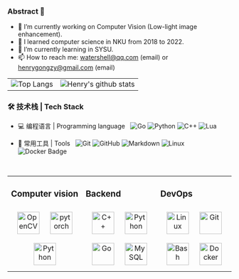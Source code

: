 ### Abstract 👋

<!--
**Henry-GongZY/Henry-GongZY** is a ✨ _special_ ✨ repository because its `README.md` (this file) appears on your GitHub profile.-->

- 🔭 I’m currently working on Computer Vision (Low-light image enhancement).
- 🏫 I learned computer science in NKU from 2018 to 2022.
- 🌱 I’m currently learning in SYSU.
- 📫 How to reach me: watershell@qq.com (email) or henrygongzy@gmail.com (email)

<table>
  <tr>
    <td>
      <img src="https://github-readme-stats.vercel.app/api/top-langs/?username=Henry-GongZY&layout=compact&langs_count=8" alt="Top Langs" />
    </td>
    <td>
      <img src="https://github-readme-stats.vercel.app/api?username=Henry-GongZY&theme=synthwave&hide=prs" alt="Henry's github stats" />
    </td>
  </tr>
</table>


### 🛠 技术栈 | Tech Stack

- 💻 编程语言 | Programming language &#160; ![Go](https://img.shields.io/badge/-Go-333333?style=flat&logo=go)
![Python](https://img.shields.io/badge/-Python-333333?style=flat&logo=python)
![C++](https://img.shields.io/badge/-C%2B%2B-333333?style=flat&logo=c%2B%2B)
![Lua](https://img.shields.io/badge/-Lua-333333?style=flat&logo=lua)

- 🔧 常用工具 | Tools &#160; ![Git](https://img.shields.io/badge/-Git-333333?style=flat&logo=git)
![GitHub](https://img.shields.io/badge/-GitHub-333333?style=flat&logo=github)
![Markdown](https://img.shields.io/badge/-Markdown-333333?style=flat&logo=markdown)
![Linux](https://img.shields.io/badge/-Linux-333333?style=flat&logo=linux)
![Docker Badge](https://img.shields.io/badge/-Docker-333333?style=flat&logo=docker)

<br/>  

<table><tr><td valign="top" width="33%">

### Computer vision  
<div align="center">  
<img style="margin: 10px" src="https://profilinator.rishav.dev/skills-assets/opencv-icon.svg" alt="OpenCV" height="50" />  
<img style="margin: 10px" src="https://profilinator.rishav.dev/skills-assets/pytorch-icon.svg" alt="pytorch" height="50" />  
<img style="margin: 10px" src="https://profilinator.rishav.dev/skills-assets/python-original.svg" alt="Python" height="50" />  
</div>

</td><td valign="top" width="33%">

### Backend  
<div align="center">  
<img style="margin: 10px" src="https://profilinator.rishav.dev/skills-assets/cplusplus-original.svg" alt="C++" height="50" />  
<img style="margin: 10px" src="https://profilinator.rishav.dev/skills-assets/python-original.svg" alt="Python" height="50" />  
<img style="margin: 10px" src="https://profilinator.rishav.dev/skills-assets/go-original.svg" alt="Go" height="50" />  
<img style="margin: 10px" src="https://profilinator.rishav.dev/skills-assets/mysql-original-wordmark.svg" alt="MySQL" height="50" />  
</div>

</td><td valign="top" width="33%">

### DevOps  
<div align="center">  
<img style="margin: 10px" src="https://profilinator.rishav.dev/skills-assets/linux-original.svg" alt="Linux" height="50" />  
<img style="margin: 10px" src="https://profilinator.rishav.dev/skills-assets/git-scm-icon.svg" alt="Git" height="50" />  
<img style="margin: 10px" src="https://profilinator.rishav.dev/skills-assets/gnu_bash-icon.svg" alt="Bash" height="50" />  
<img style="margin: 10px" src="https://profilinator.rishav.dev/skills-assets/docker-original-wordmark.svg" alt="Docker" height="50" />  
</div>

</td></tr></table>  

<br/>  

